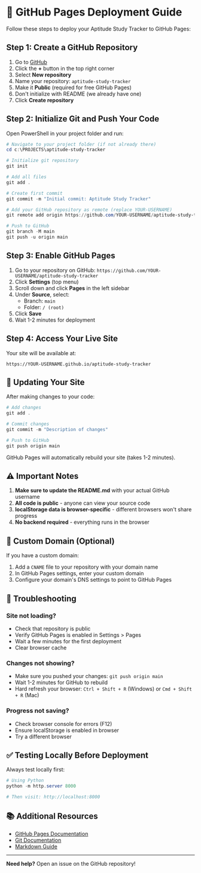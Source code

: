 # 🚀 GitHub Pages Deployment Guide

Follow these steps to deploy your Aptitude Study Tracker to GitHub Pages:

## Step 1: Create a GitHub Repository

1. Go to [GitHub](https://github.com)
2. Click the **+** button in the top right corner
3. Select **New repository**
4. Name your repository: `aptitude-study-tracker`
5. Make it **Public** (required for free GitHub Pages)
6. Don't initialize with README (we already have one)
7. Click **Create repository**

## Step 2: Initialize Git and Push Your Code

Open PowerShell in your project folder and run:

```powershell
# Navigate to your project folder (if not already there)
cd c:\PROJECTS\aptitude-study-tracker

# Initialize git repository
git init

# Add all files
git add .

# Create first commit
git commit -m "Initial commit: Aptitude Study Tracker"

# Add your GitHub repository as remote (replace YOUR-USERNAME)
git remote add origin https://github.com/YOUR-USERNAME/aptitude-study-tracker.git

# Push to GitHub
git branch -M main
git push -u origin main
```

## Step 3: Enable GitHub Pages

1. Go to your repository on GitHub: `https://github.com/YOUR-USERNAME/aptitude-study-tracker`
2. Click **Settings** (top menu)
3. Scroll down and click **Pages** in the left sidebar
4. Under **Source**, select:
   - Branch: `main`
   - Folder: `/ (root)`
5. Click **Save**
6. Wait 1-2 minutes for deployment

## Step 4: Access Your Live Site

Your site will be available at:
```
https://YOUR-USERNAME.github.io/aptitude-study-tracker
```

## 🔄 Updating Your Site

After making changes to your code:

```powershell
# Add changes
git add .

# Commit changes
git commit -m "Description of changes"

# Push to GitHub
git push origin main
```

GitHub Pages will automatically rebuild your site (takes 1-2 minutes).

## ⚠️ Important Notes

1. **Make sure to update the README.md** with your actual GitHub username
2. **All code is public** - anyone can view your source code
3. **localStorage data is browser-specific** - different browsers won't share progress
4. **No backend required** - everything runs in the browser

## 🔧 Custom Domain (Optional)

If you have a custom domain:

1. Add a `CNAME` file to your repository with your domain name
2. In GitHub Pages settings, enter your custom domain
3. Configure your domain's DNS settings to point to GitHub Pages

## 🐛 Troubleshooting

### Site not loading?
- Check that repository is public
- Verify GitHub Pages is enabled in Settings > Pages
- Wait a few minutes for the first deployment
- Clear browser cache

### Changes not showing?
- Make sure you pushed your changes: `git push origin main`
- Wait 1-2 minutes for GitHub to rebuild
- Hard refresh your browser: `Ctrl + Shift + R` (Windows) or `Cmd + Shift + R` (Mac)

### Progress not saving?
- Check browser console for errors (F12)
- Ensure localStorage is enabled in browser
- Try a different browser

## ✅ Testing Locally Before Deployment

Always test locally first:

```powershell
# Using Python
python -m http.server 8000

# Then visit: http://localhost:8000
```

## 📚 Additional Resources

- [GitHub Pages Documentation](https://docs.github.com/en/pages)
- [Git Documentation](https://git-scm.com/doc)
- [Markdown Guide](https://www.markdownguide.org/)

---

**Need help?** Open an issue on the GitHub repository!
